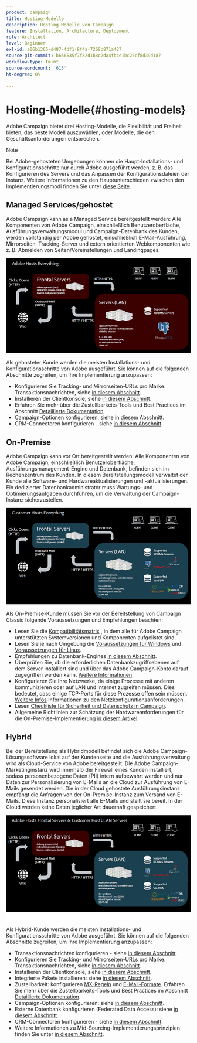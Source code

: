 ```yaml
---
product: campaign
title: Hosting-Modelle
description: Hosting-Modelle von Campaign
feature: Installation, Architecture, Deployment
role: Architect
level: Beginner
exl-id: a06b1365-d487-4df1-8f4a-7268b871a427
source-git-commit: b666535f7f82d1b8c2da4fbce1bc25cf8d39d187
workflow-type: tm+mt
source-wordcount: '615'
ht-degree: 0%

---
```


# Hosting-Modelle{#hosting-models}



Adobe Campaign bietet drei Hosting-Modelle, die Flexibilität und Freiheit bieten, das beste Modell auszuwählen, oder Modelle, die den Geschäftsanforderungen entsprechen.

>[!NOTE]
>
>Bei Adobe-gehosteten Umgebungen können die Haupt-Installations- und Konfigurationsschritte nur durch Adobe ausgeführt werden, z. B. das Konfigurieren des Servers und das Anpassen der Konfigurationsdateien der Instanz. Weitere Informationen zu den Hauptunterschieden zwischen den Implementierungsmodi finden Sie unter [diese Seite](../../installation/using/capability-matrix.md).

## Managed Services/gehostet

Adobe Campaign kann as a Managed Service bereitgestellt werden: Alle Komponenten von Adobe Campaign, einschließlich Benutzeroberfläche, Ausführungsverwaltungsmodul und Campaign-Datenbank des Kunden, werden vollständig per Adobe gehostet, einschließlich E-Mail-Ausführung, Mirrorseiten, Tracking-Server und extern orientierten Webkomponenten wie z. B. Abmelden von Seiten/Voreinstellungen und Landingpages.

![](assets/deployment_hosted.png)

Als gehosteter Kunde werden die meisten Installations- und Konfigurationsschritte von Adobe ausgeführt. Sie können auf die folgenden Abschnitte zugreifen, um Ihre Implementierung anzupassen:

* Konfigurieren Sie Tracking- und Mirrorseiten-URLs pro Marke. Transaktionsnachrichten, siehe [in diesem Abschnitt](../../message-center/using/additional-configurations.md#configuring-multibranding).
* Installieren der Clientkonsole, siehe [in diesem Abschnitt](../../installation/using/installing-the-client-console.md).
* Erfahren Sie mehr über die Zustellbarkeits-Tools und Best Practices im Abschnitt [Detaillierte Dokumentation](../../delivery/using/about-deliverability.md).
* Campaign-Optionen konfigurieren: siehe [in diesem Abschnitt](../../installation/using/configuring-campaign-options.md).
* CRM-Connectoren konfigurieren - siehe [in diesem Abschnitt](../../platform/using/crm-connectors.md).

## On-Premise

Adobe Campaign kann vor Ort bereitgestellt werden: Alle Komponenten von Adobe Campaign, einschließlich Benutzeroberfläche, Ausführungsmanagement-Engine und Datenbank, befinden sich im Rechenzentrum des Kunden. In diesem Bereitstellungsmodell verwaltet der Kunde alle Software- und Hardwareaktualisierungen und -aktualisierungen. Ein dedizierter Datenbankadministrator muss Wartungs- und Optimierungsaufgaben durchführen, um die Verwaltung der Campaign-Instanz sicherzustellen.

![](assets/deployment_onpremise.png)

Als On-Premise-Kunde müssen Sie vor der Bereitstellung von Campaign Classic folgende Voraussetzungen und Empfehlungen beachten:

* Lesen Sie die [Kompatibilitätsmatrix](../../rn/using/compatibility-matrix.md) , in dem alle für Adobe Campaign unterstützten Systemversionen und Komponenten aufgelistet sind.
* Lesen Sie je nach Umgebung die [Voraussetzungen für Windows](../../installation/using/prerequisites-of-campaign-installation-in-windows.md) und [Voraussetzungen für Linux](../../installation/using/prerequisites-of-campaign-installation-in-linux.md).
* Empfehlungen zu Datenbank-Engines [in diesem Abschnitt](../../installation/using/database.md).
* Überprüfen Sie, ob die erforderlichen Datenbankzugriffsebenen auf dem Server installiert sind und über das Adobe Campaign-Konto darauf zugegriffen werden kann. [Weitere Informationen](../../installation/using/application-server.md).
* Konfigurieren Sie Ihre Netzwerke, da einige Prozesse mit anderen kommunizieren oder auf LAN und Internet zugreifen müssen. Dies bedeutet, dass einige TCP-Ports für diese Prozesse offen sein müssen. [Weitere Infos](../../installation/using/network-configuration.md) Informationen zu den Netzkonfigurationsanforderungen.
* Lesen [Checkliste für Sicherheit und Datenschutz in Campaign](https://helpx.adobe.com/de/campaign/kb/acc-security.html).
* Allgemeine Richtlinien zur Schätzung der Hardwareanforderungen für die On-Premise-Implementierung [in diesem Artikel](https://helpx.adobe.com/de/campaign/kb/hardware-sizing-guide.html).

## Hybrid

Bei der Bereitstellung als Hybridmodell befindet sich die Adobe Campaign-Lösungssoftware lokal auf der Kundenseite und die Ausführungsverwaltung wird als Cloud-Service von Adobe bereitgestellt. Die Adobe Campaign-Marketinginstanz wird innerhalb der Firewall eines Kunden installiert, sodass personenbezogene Daten (PII) intern aufbewahrt werden und nur Daten zur Personalisierung von E-Mails an die Cloud zur Ausführung von E-Mails gesendet werden. Die in der Cloud gehostete Ausführungsinstanz empfängt die Anfragen von der On-Premise-Instanz zum Versand von E-Mails. Diese Instanz personalisiert alle E-Mails und stellt sie bereit. In der Cloud werden keine Daten jeglicher Art dauerhaft gespeichert.

![](assets/deployment_hybrid.png)

Als Hybrid-Kunde werden die meisten Installations- und Konfigurationsschritte von Adobe ausgeführt. Sie können auf die folgenden Abschnitte zugreifen, um Ihre Implementierung anzupassen:

* Transaktionsnachrichten konfigurieren - siehe [in diesem Abschnitt](../../message-center/using/transactional-messaging-architecture.md).
* Konfigurieren Sie Tracking- und Mirrorseiten-URLs pro Marke. Transaktionsnachrichten, siehe [in diesem Abschnitt](../../message-center/using/additional-configurations.md#configuring-multibranding).
* Installieren der Clientkonsole, siehe [in diesem Abschnitt](../../installation/using/installing-the-client-console.md).
* Integrierte Pakete installieren: siehe [in diesem Abschnitt](../../installation/using/installing-campaign-standard-packages.md).
* Zustellbarkeit: konfigurieren [MX-Regeln](../../installation/using/email-deliverability.md#mx-configuration) und [E-Mail-Formate](../../installation/using/email-deliverability.md#managing-email-formats). Erfahren Sie mehr über die Zustellbarkeits-Tools und Best Practices im Abschnitt [Detaillierte Dokumentation](../../delivery/using/about-deliverability.md).
* Campaign-Optionen konfigurieren: siehe [in diesem Abschnitt](../../installation/using/configuring-campaign-options.md).
* Externe Datenbank konfigurieren (Federated Data Access): siehe [in diesem Abschnitt](../../installation/using/about-fda.md).
* CRM-Connectoren konfigurieren - siehe [in diesem Abschnitt](../../platform/using/crm-connectors.md).
* Weitere Informationen zu Mid-Sourcing-Implementierungsprinzipien finden Sie unter [in diesem Abschnitt](../../installation/using/mid-sourcing-deployment.md).
